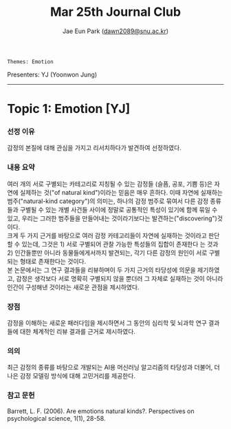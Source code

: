 ﻿---
layout: post
title: "Mar 25th Journal Club"
author: "Jae Eun Park (dawn2089@snu.ac.kr)"
---

    Themes: Emotion

Presenters: YJ (Yoonwon Jung) <br>

-----------------

# Topic 1: Emotion [YJ]

### **선정 이유**
감정의 본질에 대해 관심을 가지고 리서치하다가 발견하여 선정하였다.<br>

### **내용 요약**
여러 개의 서로 구별되는 카테고리로 지칭될 수 있는 감정들 (슬픔, 공포, 기쁨 등)은 자연에 실제하는 것("of natural kind")이라는 믿음은 매우 흔하다. 이때 자연에 실재하는 범주("natural-kind category")의 의미는, 하나의 감정 범주로 묶여서 다른 감정 종류들과 구별될 수 있는 개별 사건들 사이에 정말로 공통적인 특성이 있기에 함께 묶일 수 있고, 우리는 그러한 범주들을 만들어내는 것이라기보다는 발견하는("discovering")것이다. <br>
크게 두 가지 근거를 바탕으로 여러 감정 카테고리들이 자연에 실재하는 것이라고 판단할 수 있는데, 그것은 1) 서로 구별되어 관찰 가능한 특성들의 집합이 존재한다 는 것과 2) 인간들뿐만 아니라 동물들에게서까지 발견되는, 각기 다른 감정의 원인이 서로 구별되는 형태로 존재한다는 것이다. <br>
본 논문에서는 그 연구 결과들을 리뷰하며이 두 가지 근거의 타당성에 의문을 제기하였고, 감정은 생각보다 서로 명확히 구별되지 않을 뿐더러 그 자체로 실재하는 것이 아니라 인간이 구성해낸 것이라는 새로운 관점을 제시하였다. <br>

### **장점**
감정을 이해하는 새로운 패러다임을 제시하면서 그 동안의 심리학 및 뇌과학 연구 결과들에 대한 체계적인 리뷰 결과를 근거로 제시하였다. <br>

### **의의**
최근 감정의 종류를 바탕으로 개발되는 AI용 머신러닝 알고리즘의 타당성과 더불어, 더 나은 감정 모델링 방식에 대해 고민거리를 제공한다. <br>

### **참고 문헌**
Barrett, L. F. (2006). Are emotions natural kinds?. Perspectives on psychological science, 1(1), 28-58. <br>

